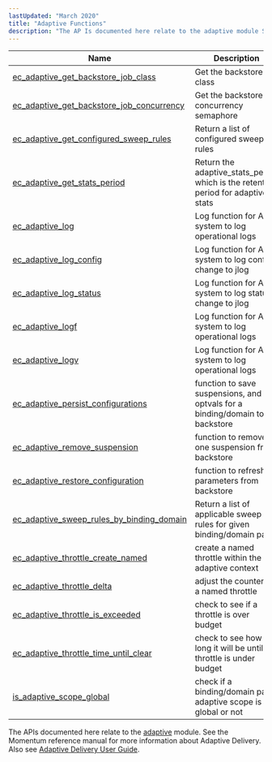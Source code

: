 ```yaml
---
lastUpdated: "March 2020"
title: "Adaptive Functions"
description: "The AP Is documented here relate to the adaptive module See the Momentum reference manual for more information about Adaptive Delivery Also see Adaptive Delivery User Guide..."
---
```



| Name                                                                                                                                              | Description                                                                       |
|---------------------------------------------------------------------------------------------------------------------------------------------------|-----------------------------------------------------------------------------------|
| [ec_adaptive_get_backstore_job_class](/momentum/3/3-api/apis-ec-adaptive-get-backstore-job-class)             | Get the backstore job class                                                       |
| [ec_adaptive_get_backstore_job_concurrency](/momentum/3/3-api/apis-ec-adaptive-get-backstore-job-concurrency) | Get the backstore job concurrency semaphore                                       |
| [ec_adaptive_get_configured_sweep_rules](/momentum/3/3-api/apis-ec-adaptive-get-configured-sweep-rules)       | Return a list of configured sweep rules                                           |
| [ec_adaptive_get_stats_period](/momentum/3/3-api/apis-ec-adaptive-get-stats-period)                           | Return the adaptive_stats_period which is the retention period for adaptive stats |
| [ec_adaptive_log](/momentum/3/3-api/apis-ec-adaptive-log)                                                     | Log function for AD system to log operational logs                                |
| [ec_adaptive_log_config](/momentum/3/3-api/apis-ec-adaptive-log-config)                                       | Log function for AD system to log config change to jlog                           |
| [ec_adaptive_log_status](/momentum/3/3-api/apis-ec-adaptive-log-status)                                       | Log function for AD system to log status change to jlog                           |
| [ec_adaptive_logf](/momentum/3/3-api/apis-ec-adaptive-logf)                                                   | Log function for AD system to log operational logs                                |
| [ec_adaptive_logv](/momentum/3/3-api/apis-ec-adaptive-logv)                                                   | Log function for AD system to log operational logs                                |
| [ec_adaptive_persist_configurations](/momentum/3/3-api/apis-ec-adaptive-persist-configurations)               | function to save suspensions, and optvals for a binding/domain to backstore       |
| [ec_adaptive_remove_suspension](/momentum/3/3-api/apis-ec-adaptive-remove-suspension)                         | function to remove one suspension from backstore                                  |
| [ec_adaptive_restore_configuration](/momentum/3/3-api/apis-ec-adaptive-restore-configuration)                 | function to refresh parameters from backstore                                     |
| [ec_adaptive_sweep_rules_by_binding_domain](/momentum/3/3-api/apis-ec-adaptive-sweep-rules-by-binding-domain) | Return a list of applicable sweep rules for given binding/domain pair             |
| [ec_adaptive_throttle_create_named](/momentum/3/3-api/apis-ec-adaptive-throttle-create-named)                 | create a named throttle within the adaptive context                               |
| [ec_adaptive_throttle_delta](/momentum/3/3-api/apis-ec-adaptive-throttle-delta)                               | adjust the counter for a named throttle                                           |
| [ec_adaptive_throttle_is_exceeded](/momentum/3/3-api/apis-ec-adaptive-throttle-is-exceeded)                   | check to see if a throttle is over budget                                         |
| [ec_adaptive_throttle_time_until_clear](/momentum/3/3-api/apis-ec-adaptive-throttle-time-until-clear)         | check to see how long it will be until a throttle is under budget                 |
| [is_adaptive_scope_global](/momentum/3/3-api/apis-is-adaptive-scope-global)                                   | check if a binding/domain pair's adaptive scope is global or not                  |

The APIs documented here relate to the [adaptive](/momentum/3/3-reference/3-reference-modules-adaptive) module. See the Momentum reference manual for more information about Adaptive Delivery. Also see [Adaptive Delivery User Guide](/momentum/3/3-ad).